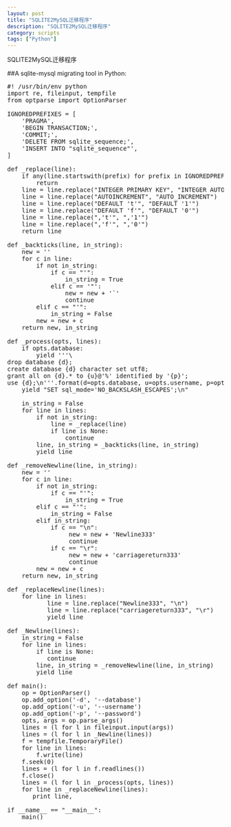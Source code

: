 ```yaml
---
layout: post
title: "SQLITE2MySQL迁移程序"
description: "SQLITE2MySQL迁移程序"
category: scripts
tags: ["Python"]
---
```


SQLITE2MySQL迁移程序

##A sqlite-mysql migrating tool in Python:

<pre>
#! /usr/bin/env python
import re, fileinput, tempfile
from optparse import OptionParser

IGNOREDPREFIXES = [
    'PRAGMA',
    'BEGIN TRANSACTION;',
    'COMMIT;',
    'DELETE FROM sqlite_sequence;',
    'INSERT INTO "sqlite_sequence"',
]

def _replace(line):
    if any(line.startswith(prefix) for prefix in IGNOREDPREFIXES):
        return
    line = line.replace("INTEGER PRIMARY KEY", "INTEGER AUTO_INCREMENT PRIMARY KEY")
    line = line.replace("AUTOINCREMENT", "AUTO_INCREMENT")
    line = line.replace("DEFAULT 't'", "DEFAULT '1'")
    line = line.replace("DEFAULT 'f'", "DEFAULT '0'")
    line = line.replace(",'t'", ",'1'")
    line = line.replace(",'f'", ",'0'")
    return line

def _backticks(line, in_string):
    new = ''
    for c in line:
        if not in_string:
            if c == "'":
                in_string = True
            elif c == '"':
                new = new + '`'
                continue
        elif c == "'":
            in_string = False
        new = new + c
    return new, in_string

def _process(opts, lines):
    if opts.database:
        yield '''\
drop database {d};
create database {d} character set utf8;
grant all on {d}.* to {u}@'%' identified by '{p}';
use {d};\n'''.format(d=opts.database, u=opts.username, p=opts.password)
    yield "SET sql_mode='NO_BACKSLASH_ESCAPES';\n"

    in_string = False
    for line in lines:
        if not in_string:
            line = _replace(line)
            if line is None:
                continue
        line, in_string = _backticks(line, in_string)
        yield line

def _removeNewline(line, in_string):
    new = ''
    for c in line:
        if not in_string:
            if c == "'":
                in_string = True
        elif c == "'":
            in_string = False
        elif in_string:
            if c == "\n":
                 new = new + 'Newline333'
                 continue
            if c == "\r":
                 new = new + 'carriagereturn333'
                 continue
        new = new + c
    return new, in_string

def _replaceNewline(lines):
    for line in lines:
           line = line.replace("Newline333", "\n")
           line = line.replace("carriagereturn333", "\r")
           yield line

def _Newline(lines):
    in_string = False
    for line in lines:
        if line is None:
           continue
        line, in_string = _removeNewline(line, in_string)
        yield line

def main():
    op = OptionParser()
    op.add_option('-d', '--database')
    op.add_option('-u', '--username')
    op.add_option('-p', '--password')
    opts, args = op.parse_args()
    lines = (l for l in fileinput.input(args))
    lines = (l for l in _Newline(lines))
    f = tempfile.TemporaryFile()
    for line in lines:
        f.write(line)
    f.seek(0)
    lines = (l for l in f.readlines())
    f.close()
    lines = (l for l in _process(opts, lines))
    for line in _replaceNewline(lines):
       print line,

if __name__ == "__main__":
    main()
</pre>
